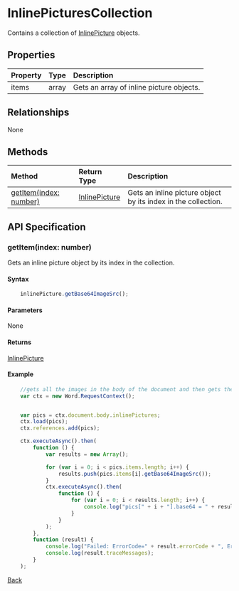 # InlinePicturesCollection

Contains a collection of [InlinePicture](inlinePicture.md) objects. 


## Properties

| Property         | Type    |Description|
|:-----------------|:--------|:----------|
|items|  array | Gets an array of inline picture objects. |


## Relationships
None  

## Methods

| Method     | Return Type    |Description|
|:-----------------|:--------|:----------|
|[getItem(index: number)](#getitemindex-number)| [InlinePicture](inlinePicture.md)   | Gets an inline picture object by its index in the collection. |

## API Specification

### getItem(index: number)

Gets an inline picture object by its index in the collection.

#### Syntax
```js
    inlinePicture.getBase64ImageSrc();
```
#### Parameters

None

#### Returns

[InlinePicture](inlinePicture.md)

#### Example

```js
    //gets all the images in the body of the document and then gets the base64 for each.
    var ctx = new Word.RequestContext();


    var pics = ctx.document.body.inlinePictures;
    ctx.load(pics);
    ctx.references.add(pics);

    ctx.executeAsync().then(
        function () {
            var results = new Array();

            for (var i = 0; i < pics.items.length; i++) {
                results.push(pics.items[i].getBase64ImageSrc());
            }
            ctx.executeAsync().then(
                function () {
                    for (var i = 0; i < results.length; i++) {
                        console.log("pics[" + i + "].base64 = " + results[i].value);
                    }
                }
            );
        },
        function (result) {
            console.log("Failed: ErrorCode=" + result.errorCode + ", ErrorMessage=" + result.errorMessage);
            console.log(result.traceMessages);
        }
    );

```
[Back](#methods)